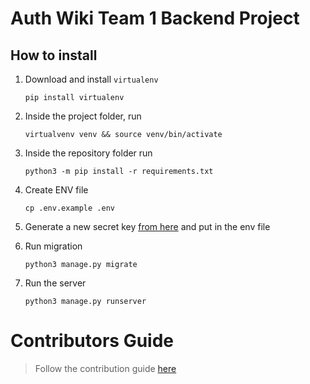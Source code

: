 # Auth Wiki Team 1 Backend Project

## How to install

1.  Download and install `virtualenv`

    `pip install virtualenv`

2.  Inside the project folder, run

    `virtualvenv venv && source venv/bin/activate`

3.  Inside the repository folder run

    `python3 -m pip install -r requirements.txt`

4.  Create ENV file

    `cp .env.example .env`

5.  Generate a new secret key [from here](https://djecrety.ir) and put in the env file

6.  Run migration

    `python3 manage.py migrate`

7.  Run the server

    `python3 manage.py runserver`

# Contributors Guide

> Follow the contribution guide [here](https://github.com/zuri-training/auth_wiki_team_1_project/edit/main/README.md)
